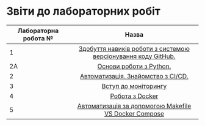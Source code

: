 # Звіти до лабораторних робіт
| Лабораторна робота № | Назва |
| ------------- |:------------------:| 
| 1 |  [ Здобуття навиків роботи з системою версіонування коду GitHub. ](https://github.com/PavloVulchak/Pavlo_Vulchak_IK_31/tree/master/Lab1)  |
| 2A |  [ Основи роботи з Python. ](https://github.com/PavloVulchak/Pavlo_Vulchak_IK_31/tree/master/Lab2a)  |
| 2 |  [ Автоматизація. Знайомство з CI/CD. ](https://github.com/PavloVulchak/Pavlo_Vulchak_IK_31/tree/master/Lab_2)  |
| 3 |  [ Вступ до моніторингу ](https://github.com/PavloVulchak/Pavlo_Vulchak_IK_31/tree/master/Lab3)  |
| 4 |  [ Робота з Docker ](https://github.com/PavloVulchak/Pavlo_Vulchak_IK_31/tree/master/Lab4)  |
| 5 |  [ Автоматизація за допомогою Makefile VS Docker Compose  ](https://github.com/PavloVulchak/Pavlo_Vulchak_IK_31/tree/master/Lab5)  |
